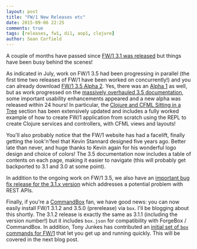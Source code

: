 ```yaml
---
layout: post
title: "FW/1 New Releases etc"
date: 2015-09-06 22:25
comments: true
tags: [releases, fw1, di1, aop1, clojure]
author: Sean Corfield
---
```

A couple of months have passed since [FW/1 3.1 was released](http://framework-one.github.io/blog/2015/07/12/fw1-3-1-released/) but things have been busy behind the scenes!

As indicated in July, work on FW/1 3.5 had been progressing in parallel (the first time two releases of FW/1 have been worked on concurrently!) and you can already download [FW/1 3.5 Alpha 2](https://github.com/framework-one/fw1/releases/tag/v3.5.0-alpha2).
Yes, there was an [Alpha 1](https://github.com/framework-one/fw1/releases/tag/v3.5.0-alpha1) as well, but as work progressed on the [massively overhauled 3.5 documentation](http://framework-one.github.io/documentation/3.5/), some important usability enhancements
appeared and a new alpha was released within 24 hours! In particular, the [Clojure and CFML Sitting in a Tree](http://framework-one.github.io/documentation/3.5/cfml-and-clojure.html) section has been extensively updated and includes a fully worked example of
how to create FW/1 application from scratch using the REPL to create Clojure services and controllers, with CFML views and layouts!

You'll also probably notice that the FW/1 website has had a facelift, finally getting the look'n'feel that Kevin Stannard designed five years ago. Better late than never, and huge thanks to Kevin again for his wonderful logo design and choice of colors!
The 3.5 documentation now includes a table of contents on each page, making it easier to navigate (this will probably get backported to 3.1 and 3.0 at some point).

In addition to the ongoing work on FW/1 3.5, we also have an [important bug fix release for the 3.1.x version](https://github.com/framework-one/fw1/releases/tag/v3.1.1) which addresses a potential problem with REST APIs.

Finally, if you're a [CommandBox](https://www.ortussolutions.com/products/commandbox) fan, we have good news: you can now easily install FW/1 3.1.2 and 3.5.0 (prerelease) via `box`. I'll be blogging about this shortly. The 3.1.2 release is exactly the same as 3.1.1 (including the version number!)
but it includes `box.json` for compatibility with ForgeBox / CommandBox. In addition, Tony Junkes has contributed an [initial set of `box` commands for FW/1](https://github.com/framework-one/fw1-commands) that let you get up and running quickly. This will be covered in the next blog post.
